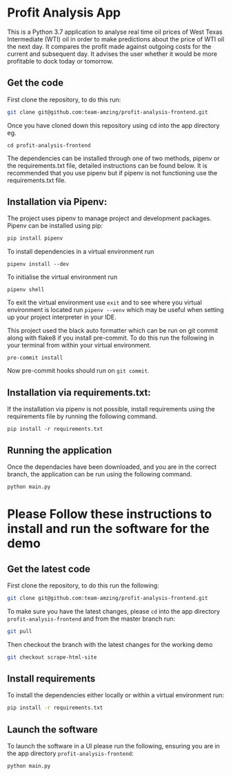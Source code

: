 # Profit Analysis App
This is a Python 3.7 application to analyse real time oil prices of West Texas Intermediate (WTI) oil in order to make predictions about the price of WTI oil the next day. It compares the profit made against outgoing costs for the current and subsequent day. It advises the user whether it would be more profitable to dock today or tomorrow.

## Get the code
First clone the repository, to do this run:

```bash
git clone git@github.com:team-amzing/profit-analysis-frontend.git
```

Once you have cloned down this repository using cd into the app directory eg.

```
cd profit-analysis-frontend
```

The dependencies can be installed through one of two methods, pipenv or the requirements.txt file, detailed instructions can be found below. It is recommended that you use pipenv but if pipenv is not functioning use the requirements.txt file.

## Installation via Pipenv:
The project uses pipenv to manage project and development packages. Pipenv can be installed using pip:

```bash
pip install pipenv
```

To install dependencies in a virtual environment run

```
pipenv install --dev
```

To initialise the virtual environment run

```
pipenv shell
```

To exit the virtual environment use `exit` and to see where you virtual environment is located run
`pipenv --venv` which may be useful when setting up your project interpreter in your IDE.

This project used the black auto formatter which can be run on git commit along with flake8 if you install pre-commit. To do this run the following in your terminal from within your virtual environment.

```
pre-commit install
```

Now pre-commit hooks should run on `git commit`.

## Installation via requirements.txt:

If the installation via pipenv is not possible, install requirements using the requirements file by running the following command.


```
pip install -r requirements.txt
```

## Running the application
Once the dependacies have been downloaded, and you are in the correct branch, the application can be run using the following command.

```
python main.py
```


# Please Follow these instructions to install and run the software for the demo

## Get the latest code
First clone the repository, to do this run the following:

```bash
git clone git@github.com:team-amzing/profit-analysis-frontend.git
```

To make sure you have the latest changes, please `cd` into the app directory `profit-analysis-frontend` and from the master branch run:

```bash
git pull
```

Then checkout the branch with the latest changes for the working demo

```bash
git checkout scrape-html-site
```

## Install requirements
To install the dependencies either locally or within a virtual environment run:

```bash
pip install -r requirements.txt
```

## Launch the software
To launch the software in a UI please run the following, ensuring you are in the app directory `profit-analysis-frontend`:

```bash
python main.py
```
